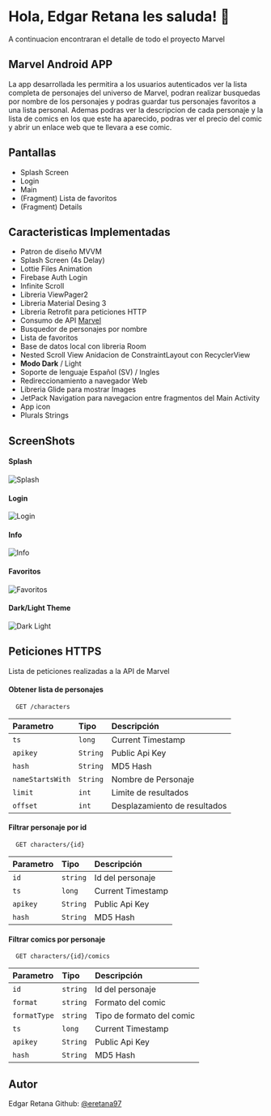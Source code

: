 
# Hola, Edgar Retana les saluda! 👋

A continuacion encontraran el detalle de todo el proyecto Marvel


## Marvel Android APP

La app desarrollada les permitira a los usuarios autenticados ver la lista completa de personajes del universo de Marvel, podran realizar busquedas por nombre de los personajes y podras guardar tus personajes favoritos a una lista personal. Ademas podras ver la descripcion de cada personaje y la lista de comics en los que este ha aparecido, podras ver el precio del comic y abrir un enlace web que te llevara a ese comic.


## Pantallas

- Splash Screen
- Login
- Main
- (Fragment) Lista de favoritos 
- (Fragment) Details


## Caracteristicas Implementadas

- Patron de diseño MVVM
- Splash Screen (4s Delay)
- Lottie Files Animation
- Firebase Auth Login
- Infinite Scroll
- Libreria ViewPager2
- Libreria Material Desing 3
- Libreria Retrofit para peticiones HTTP
- Consumo de API [Marvel](https://gateway.marvel.com/v1)
- Busquedor de personajes por nombre
- Lista de favoritos
- Base de datos local con libreria Room
- Nested Scroll View Anidacion de ConstraintLayout con RecyclerView
- **Modo Dark** / Light
- Soporte de lenguaje Español (SV) / Ingles
- Redireccionamiento a navegador Web
- Libreria Glide para mostrar Images
- JetPack Navigation para navegacion entre fragmentos del Main Activity
- App icon
- Plurals Strings

## ScreenShots
#### Splash
![Splash](https://raw.githubusercontent.com/eretana97/Marvel/main/app/src/main/res/raw/ss_splash.jpg)
#### Login
![Login](https://raw.githubusercontent.com/eretana97/Marvel/main/app/src/main/res/raw/ss_login.jpg)
#### Info
![Info](https://raw.githubusercontent.com/eretana97/Marvel/main/app/src/main/res/raw/ss_info.jpg)
#### Favoritos
![Favoritos](https://raw.githubusercontent.com/eretana97/Marvel/main/app/src/main/res/raw/ss_favorites.jpg)
#### Dark/Light Theme
![Dark Light](https://raw.githubusercontent.com/eretana97/Marvel/main/app/src/main/res/raw/ss_darklight.jpg)



## Peticiones HTTPS
Lista de peticiones realizadas a la API de Marvel

#### Obtener lista de personajes

```http
  GET /characters
```

| Parametro        | Tipo     | Descripción                  |
|:-----------------|:---------|:-----------------------------|
| `ts`             | `long`   | Current Timestamp            |
| `apikey`         | `String` | Public Api Key               |
| `hash`           | `String` | MD5 Hash                     |
| `nameStartsWith` | `String` | Nombre de Personaje          |
| `limit`          | `int`    | Limite de resultados         |
| `offset`         | `int`    | Desplazamiento de resultados |

#### Filtrar personaje por id

```http
  GET characters/{id}
```

| Parametro | Tipo     | Descripción       |
|:----------|:---------|:------------------|
| `id`      | `string` | Id del personaje  |
| `ts`      | `long`   | Current Timestamp |
| `apikey`  | `String` | Public Api Key    |
| `hash`    | `String` | MD5 Hash          |

#### Filtrar comics por personaje
```http
  GET characters/{id}/comics
```
| Parametro    | Tipo     | Descripción               |
|:-------------|:---------|:--------------------------|
| `id`         | `string` | Id del personaje          |
| `format`     | `string` | Formato del comic         |
| `formatType` | `string` | Tipo de formato del comic |
| `ts`         | `long`   | Current Timestamp         |
| `apikey`     | `String` | Public Api Key            |
| `hash`       | `String` | MD5 Hash                  |


## Autor

Edgar Retana Github: [@eretana97](https://www.github.com/eretana97)


